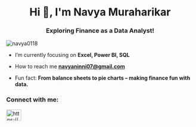 <h1 align="center">Hi 👋, I'm Navya Muraharikar</h1>
<h3 align="center">Exploring Finance as a Data Analyst!</h3>

<p align="left"> <img src="https://komarev.com/ghpvc/?username=navya0118&label=Profile%20views&color=0e75b6&style=flat" alt="navya0118" /> </p>

- I’m currently focusing on **Excel, Power BI, SQL**

- How to reach me **navyaninni07@gmail.com**

- Fun fact: **From balance sheets to pie charts – making finance fun with data.**

<h3 align="left">Connect with me:</h3>
<p align="left">
<a href="https://linkedin.com/in/https://www.linkedin.com/in/navyamuraharikar/" target="blank"><img align="center" src="https://raw.githubusercontent.com/rahuldkjain/github-profile-readme-generator/master/src/images/icons/Social/linked-in-alt.svg" alt="https://www.linkedin.com/in/navyamuraharikar/" height="30" width="40" /></a>
</p>
